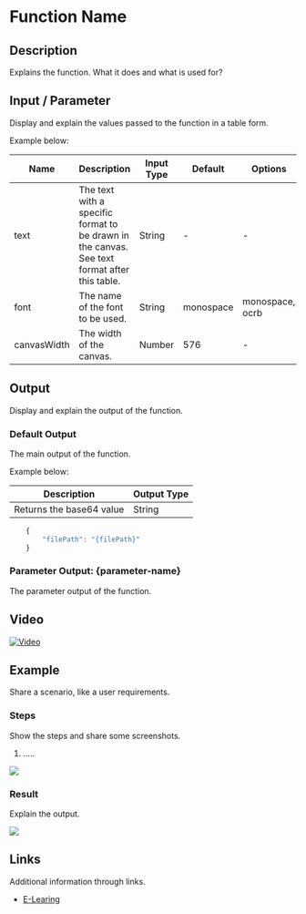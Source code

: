 # Function Name

## Description

Explains the function. What it does and what is used for?

## Input / Parameter

Display and explain the values passed to the function in a table form.

Example below:

| Name | Description | Input Type | Default | Options | Required |
| ------ | ------ | ------ | ------ | ------ | ------ |
| text | The text with a specific format to be drawn in the canvas. See text format after this table. | String | - | - | No |
| font | The name of the font to be used. | String | monospace | monospace, ocrb | No | 
| canvasWidth | The width of the canvas. | Number | 576 | - | No | 

## Output

Display and explain the output of the function.

### Default Output

The main output of the function.

Example below:

| Description | Output Type |
| ------ | ------ |
| Returns the base64 value | String |

```js
    {
        "filePath": "{filePath}"
    }
```

### Parameter Output: {parameter-name}

The parameter output of the function.

## Video

[![Video]({image-path}?raw=true)]({url-link})

## Example

Share a scenario, like a user requirements.

### Steps

Show the steps and share some screenshots.

1. .....

![]({image-path}?raw=true)

### Result

Explain the output.

![]({image-path}?raw=true)

## Links

Additional information through links.

- [E-Learing]({url-link})
